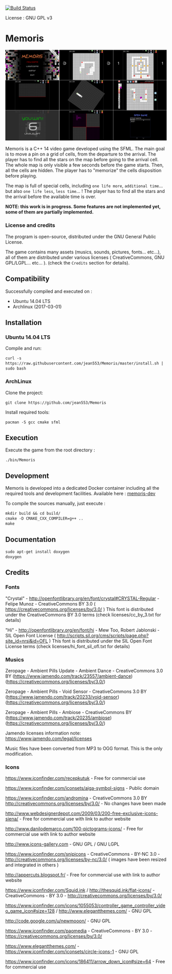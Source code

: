 [![Build Status](https://travis-ci.org/jean553/Memoris.svg?branch=master)](https://travis-ci.org/jean553/Memoris)

License : GNU GPL v3

# Memoris

![Image 1](github/readme.png)

Memoris is a C++ 14 video game developed using the SFML. The main goal is to move a pin on a grid of cells, from the departure to the arrival.
The player has to find all the stars on the map before going to the arrival cell. The whole map is only visible a few seconds before the game
starts. Then, all the cells are hidden. The player has to "memorize" the cells disposition before playing.

The map is full of special cells, including `one life more`, `additional time`... but also `one life less`, `less time`... !
The player has to find all the stars and the arrival before the available time is over.

**NOTE: this work is in progress. Some features are not implemented yet, some of them are partially implemented.**

### License and credits

The program is open-source, distributed under the GNU General Public License.

The game contains many assets (musics, sounds, pictures, fonts... etc...), all of them are distributed under various licenses ( CreativeCommons, GNU GPL/LGPL... etc... ).
(check the `Credits` section for details).

## Compatibility

Successfully compiled and executed on :
 * Ubuntu 14.04 LTS
 * Archlinux (2017-03-01)

## Installation

### Ubuntu 14.04 LTS

Compile and run:
```
curl -s https://raw.githubusercontent.com/jean553/Memoris/master/install.sh | sudo bash
```

### ArchLinux

Clone the project:
```
git clone https://github.com/jean553/Memoris
```

Install required tools:
```
pacman -S gcc cmake sfml
```

## Execution

Execute the game from the root directory :

```
./bin/Memoris
```

## Development

Memoris is developed into a dedicated Docker container including all the required tools and development facilities.
Available here : [memoris-dev](https://github.com/jean553/memoris-dev)

To compile the sources manually, just execute :

```
mkdir build && cd build/
cmake -D CMAKE_CXX_COMPILER=g++ ..
make
```

## Documentation

```
sudo apt-get install doxygen
doxygen
```

## Credits

### Fonts

"Crystal" - http://openfontlibrary.org/en/font/crystal#CRYSTAL-Regular - Felipe Munoz - CreativeCommons BY 3.0 ( https://creativecommons.org/licenses/by/3.0/ )
This font is distributed under the CreativeCommons BY 3.0 terms (check licenses/cc_by_3.txt for details)

"Hi" - http://openfontlibrary.org/en/font/hi - Mew Too, Robert Jablonski - SIL Open Font License ( http://scripts.sil.org/cms/scripts/page.php?site_id=nrsi&id=OFL )
This font is distributed under the SIL Open Font License terms (check licenses/hi_font_sil_ofl.txt for details)

### Musics

Zeropage - Ambient Pills Update - Ambient Dance - CreativeCommons 3.0 BY (https://www.jamendo.com/track/23557/ambient-dance) (https://creativecommons.org/licenses/by/3.0/)

Zeropage - Ambient Pills - Void Sensor - CreativeCommons 3.0 BY (https://www.jamendo.com/track/20233/void-sensor) (https://creativecommons.org/licenses/by/3.0/)

Zeropage - Ambient Pills - Ambiose - CreativeCommons BY (https://www.jamendo.com/track/20235/ambiose) (https://creativecommons.org/licenses/by/3.0/)

Jamendo licenses information note: https://www.jamendo.com/legal/licenses

Music files have been converted from MP3 to OGG format. This is the only modification.

### Icons

https://www.iconfinder.com/recepkutuk - Free for commercial use

https://www.iconfinder.com/iconsets/aiga-symbol-signs - Public domain

https://www.iconfinder.com/andromina - CreativeCommons 3.0 BY http://creativecommons.org/licenses/by/3.0/ - No changes have been made

http://www.webdesignerdepot.com/2009/03/200-free-exclusive-icons-siena/ - Free for commercial use with link to author website

http://www.danilodemarco.com/100-pictograms-icons/ - Free for commercial use with link to author website

http://www.icons-gallery.com - GNU GPL / GNU LGPL

https://www.iconfinder.com/snipicons - CreativeCommons - BY-NC 3.0 - http://creativecommons.org/licenses/by-nc/3.0/ ( images have been resized and integrated in others )

http://appercuts.blogspot.fr/ - Free for commercial use with link to author website

https://www.iconfinder.com/Squid.ink / http://thesquid.ink/flat-icons/ - CreativeCommons - BY 3.0 - http://creativecommons.org/licenses/by/3.0/

https://www.iconfinder.com/icons/1055053/controller_game_controller_video_game_icon#size=128 / http://www.elegantthemes.com/ - GNU GPL

http://code.google.com/u/newmooon/ - GNU GPL

https://www.iconfinder.com/paomedia - CreativeCommons - BY 3.0 - https://creativecommons.org/licenses/by/3.0/

https://www.elegantthemes.com/ - https://www.iconfinder.com/iconsets/circle-icons-1 - GNU GPL

https://www.iconfinder.com/icons/186411/arrow_down_icon#size=64 - Free for commercial use
